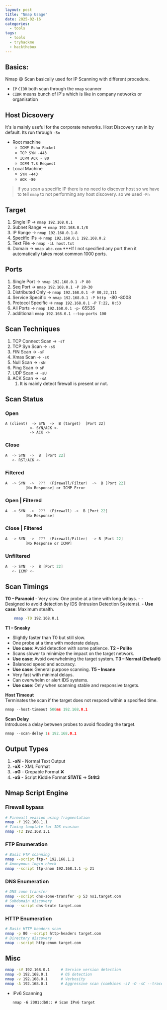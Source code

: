 ```yaml
---
layout: post
title: "Nmap Usage"
date: 2025-02-16
categories:
  - tools
tags:
  - tools
  - tryhackme
  - hackthebox
---
```


## Basics:
Nmap 😄 Scan basically used for IP Scanning with different procedure.
- `IP` `CIDR` both scan through the `nmap` scanner 
- `CIDR` means bunch of IP's which is like in company networks or organisation

## Host Dicsovery
It's is mainly useful for the corporate networks.
Host Discovery run in by default. Its run through `-Sn`
- Root machine
	- `ICMP Echo Packet`
	- `TCP SYN -443`
	- `ICPM ACK - 80`
	- `ICPM T.S Request`
- Local Machine
	- `SYN -443`
	- `ACK -80`

> If you scan a specific IP there is no need to discover host so we have to tell `nmap` to not performing any host discovery. so we used `-Pn`

## Target
1. Single IP -> `nmap 192.168.0.1`
2. Subnet Range -> `nmap 192.168.0.1/8`
3. IP Range -> `nmap 192.168.0.1-8`
4. Specific IPs -> `nmap 192.168.0.1 192.168.0.2`
5. Text File -> `nmap -iL host.txt`
6. Domain -> `nmap abc.com`
***If I not specified any port then it automatically takes most common 1000 ports.

## Ports
1. Single Port -> `nmap 192.168.0.1 -P 80`
2. Seq Port -> `nmap 192.168.0.1 -P 20-30`
3. Distributed Only -> `nmap 192.168.0.1 -P 80,22,111`
4. Service Specific -> `nmap 192.168.0.1 -P http ` -80 -8008
5. Protocol Specific -> `nmap 192.168.0.1 -P T:22, U:53`
6. All Ports -> `nmap 192.168.0.1 -p-`  65535
7. additional: `nmap 192.168.0.1 --top-ports 100`

## Scan Techniques
1. TCP Connect Scan -> `-sT`
2. TCP Syn Scan -> `-sS`
3. FIN Scan -> `-sF`
4. Xmas Scan -> `-sX`
5. Null Scan -> `-sN`
6. Ping Scan -> `sP`
7. UDP Scan -> `-sU`
8. ACK Scan -> `-sA`
	1. It is mainly detect firewall is present or not.

## Scan Status
### Open
```console
A (client)  -> SYN  ->  B (target)  [Port 22]
           <- SYN/ACK <-
           -> ACK ->
```
### Close
```c
A  -> SYN  ->  B  [Port 22]
   <- RST/ACK <-
```
### Filtered
```c
A  -> SYN  ->  ???  (Firewall/Filter)  ->  B [Port 22]
         [No Response] or ICMP Error
```
### Open | Filtered
```c
A  -> SYN  ->  ???  (Firewall) ->  B [Port 22]
         [No Response]
```
### Close | Filtered
```c
A  -> SYN  ->  ???  (Firewall/Filter)  -> B [Port 22]
         [No Response or ICMP]
```
### Unfiltered
```c
A  -> SYN  ->  B [Port 22]
   <- ICMP <-
```

## Scan Timings

**T0 – Paranoid**
	- Very slow. One probe at a time with long delays.
	- - Designed to avoid detection by IDS (Intrusion Detection Systems).
	-  **Use case**: Maximum stealth.
```bash 
	nmap -T0 192.168.0.1
```

**T1 – Sneaky**
- Slightly faster than T0 but still slow.
- One probe at a time with moderate delays.
- **Use case**: Avoid detection with some patience.
**T2 – Polite**
- Scans slower to minimize the impact on the target network.
- **Use case**: Avoid overwhelming the target system.
**T3 – Normal (Default)**
- Balanced speed and accuracy.
- **Use case**: General purpose scanning.
**T5 – Insane**
- Very fast with minimal delays.
- Can overwhelm or alert IDS systems.
- **Use case**: Only when scanning stable and responsive targets.

**Host Timeout**  
Terminates the scan if the target does not respond within a specified time.
```c
nmap --host-timeout 500ms 192.168.0.1
```
**Scan Delay**  
Introduces a delay between probes to avoid flooding the target.
```c
nmap --scan-delay 1s 192.168.0.1

```

## Output Types
1. **-oN** - Normal Text Output 
2. **-oX** - XML Format 
3. **-oG** - Grepable Format ❌ 
4. **-oS** - Script Kiddie Format 
		**STATE** -> **5t4t3**

## Nmap Script Engine
### Firewall bypass
```bash
# Firewall evasion using fragmentation
nmap -f 192.168.1.1
# Timing template for IDS evasion
nmap -T2 192.168.1.1
```
### FTP Enumeration
```bash
# Basic FTP scanning
nmap --script ftp-* 192.168.1.1
# Anonymous login check
nmap --script ftp-anon 192.168.1.1 -p 21
```
### DNS Enumeration
```bash
# DNS zone transfer
nmap --script dns-zone-transfer -p 53 ns1.target.com
# Subdomain discovery
nmap --script dns-brute target.com
```

### HTTP Enumeration
```bash
# Basic HTTP headers scan
nmap -p 80 --script http-headers target.com
# Directory discovery
nmap --script http-enum target.com
```

## Misc
```bash
nmap -sV 192.168.0.1     # Service version detection
nmap -O 192.168.0.1      # OS detection
nmap -v 192.168.0.1      # Verbosity
nmap -A 192.168.0.1      # Aggressive scan (combines -sV -O -sC --traceroute)
```

- IPv6 Scanning
	```console
	nmap -6 2001:db8:: # Scan IPv6 target
	```
